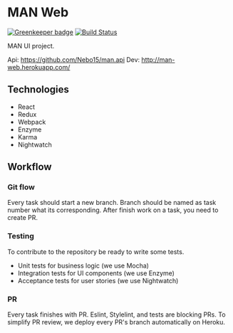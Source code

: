 # MAN Web

[![Greenkeeper badge](https://badges.greenkeeper.io/Nebo15/man.web.svg)](https://greenkeeper.io/)
[![Build Status](https://travis-ci.com/Nebo15/man.web.svg?branch=master)](https://travis-ci.com/Nebo15/man.web)

MAN UI project.

Api: https://github.com/Nebo15/man.api
Dev: http://man-web.herokuapp.com/

## Technologies

- React
- Redux
- Webpack
- Enzyme
- Karma
- Nightwatch

## Workflow

### Git flow

Every task should start a new branch. Branch should be named as task number what its corresponding.
After finish work on a task, you need to create PR.

### Testing

To contribute to the repository be ready to write some tests.

- Unit tests for business logic (we use Mocha)
- Integration tests for UI components (we use Enzyme)
- Acceptance tests for user stories (we use Nightwatch)

### PR

Every task finishes with PR. Eslint, Stylelint, and tests are blocking PRs. To simplify PR review, we deploy every PR's branch automatically on Heroku.
